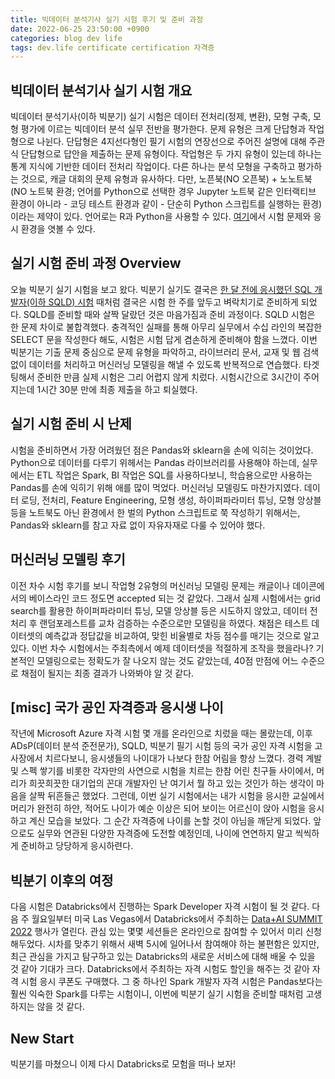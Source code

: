 ```yaml
---
title: 빅데이터 분석기사 실기 시험 후기 및 준비 과정
date: 2022-06-25 23:50:00 +0900
categories: blog dev life
tags: dev.life certificate certification 자격증
---
```


## 빅데이터 분석기사 실기 시험 개요

빅데이터 분석기사(이하 빅분기) 실기 시험은  데이터 전처리(정제, 변환), 모형 구축, 모형 평가에 이르는 빅데이터 분석 실무 전반을 평가한다. 문제 유형은 크게 단답형과 작업형으로 나뉜다. 단답형은 4지선다형인 필기 시험의 연장선으로 주어진 설명에 대해 주관식 단답형으로 답안을 제출하는 문제 유형이다. 작업형은 두 가지 유형이 있는데 하나는 통계 지식에 기반한 데이터 전처리 작업이다. 다른 하나는 분석 모형을 구축하고 평가하는 것으로, 캐글 대회의 문제 유형과 유사하다. 다만, 노픈북(NO 오픈북) + 노노트북(NO 노트북 환경; 언어를 Python으로 선택한 경우 Jupyter 노트북 같은 인터랙티브 환경이 아니라 - 코딩 테스트 환경과 같이 - 단순히 Python 스크립트를 실행하는 환경)이라는 제약이 있다. 언어로는 R과 Python을 사용할 수 있다. [여기](https://dataq.goorm.io/exam/116674/%EC%B2%B4%ED%97%98%ED%95%98%EA%B8%B0/quiz/3)에서 시험 문제와 응시 환경을 엿볼 수 있다.

## 실기 시험 준비 과정 Overview

오늘 빅분기 실기 시험을 보고 왔다. 빅분기 실기도 결국은 [한 달 전에 응시했던 SQL 개발자(이하 SQLD) 시험](https://golbanghacker.github.io/blog/dev/life/sqld/) 때처럼 결국은 시험 한 주를 앞두고 벼락치기로 준비하게 되었다. SQLD를 준비할 때와 살짝 달랐던 것은 마음가짐과 준비 과정이다. SQLD 시험은 한 문제 차이로 불합격했다. 충격적인 실패를 통해 아무리 실무에서 수십 라인의 복잡한 SELECT 문을 작성한다 해도, 시험은 시험 답게 겸손하게 준비해야 함을 느꼈다. 이번 빅분기는 기출 문제 중심으로 문제 유형을 파악하고, 라이브러리 문서, 교재 및 웹 검색 없이 데이터를 처리하고 머신러닝 모델링을 해낼 수 있도록 반복적으로 연습했다. 타겟팅해서 준비한 만큼 실제 시험은 그리 어렵지 않게 치렀다. 시험시간으로 3시간이 주어지는데 1시간 30분 만에 최종 제출을 하고 퇴실했다.

## 실기 시험 준비 시 난제

시험을 준비하면서 가장 어려웠던 점은 Pandas와 sklearn을 손에 익히는 것이었다. Python으로 데이터를 다루기 위헤서는 Pandas 라이브러리를 사용해야 하는데, 실무에서는 ETL 작업은 Spark, BI 작업은 SQL를 사용하다보니, 학습용으로만 사용하는 Pandas를 손에 익히기 위해 애를 많이 먹었다. 머신러닝 모델링도 마찬가지였다. 데이터 로딩, 전처리, Feature Engineering, 모형 생성, 하이퍼파라미터 튜닝, 모형 앙상블 등을 노트북도 아닌 환경에서 한 벌의 Python 스크립트로 쭉 작성하기 위해서는, Pandas와 sklearn를 참고 자료 없이 자유자재로 다룰 수 있어야 했다.

## 머신러닝 모델링 후기

이전 차수 시험 후기를 보니 작업형 2유형의 머신러닝 모델링 문제는 캐글이나 데이콘에서의 베이스라인 코드 정도면 accepted 되는 것 같았다. 그래서 실제 시험에서는 grid search를 활용한 하이퍼파라미터 튜닝, 모델 앙상블 등은 시도하지 않았고, 데이터 전처리 후 랜덤포레스트를 교차 검증하는 수준으로만 모델링을 하였다. 채점은 테스트 데이터셋의 예측값과 정답값을 비교하여, 맞힌 비율별로 차등 점수를 매기는 것으로 알고 있다. 이번 차수 시험에서는 주최측에서 예제 데이터셋을 적절하게 조작을 했을라나? 기본적인 모델링으로는 정확도가 잘 나오지 않는 것도 같았는데, 40점 만점에 어느 수준으로 채점이 될지는 최종 결과가 나와봐야 알 것 같다.

## [misc] 국가 공인 자격증과 응시생 나이

작년에 Microsoft Azure 자격 시험 몇 개를 온라인으로 치렀을 때는 몰랐는데, 이후 ADsP(데이터 분석 준전문가), SQLD, 빅분기 필기 시험 등의 국가 공인 자격 시험을 고사장에서 치르다보니, 응시생들의 나이대가 나보다 한참 어림을 항상 느꼈다. 경력 계발 및 스펙 쌓기를 비롯한 각자만의 사연으로 시험을 치르는 한참 어린 친구들 사이에서, 머리가 희끗희끗한 대기업의 꼰대 개발자인 난 여기서 뭘 하고 있는 것인가 하는 생각이 마음을 살짝 뒤흔들곤 했었다. 그런데, 이번 실기 시험에서는 내가 시험을 응시한 교실에서 머리가 완전히 하얀, 적어도 나이가 예순 이상은 되어 보이는 어르신이 앉아 시험을 응시하고 계신 모습을 보았다. 그 순간 자격증에 나이를 논할 것이 아님을 깨닫게 되었다. 앞으로도 실무와 연관된 다양한 자격증에 도전할 예정인데, 나이에 연연하지 말고 씩씩하게 준비하고 당당하게 응시하련다.

## 빅분기 이후의 여정

다음 시험은 Databricks에서 진행하는 Spark Developer 자격 시험이 될 것 같다. 다음 주 월요일부터 미국 Las Vegas에서 Databricks에서 주최하는 [Data+AI SUMMIT 2022](https://databricks.com/dataaisummit/) 행사가 열린다. 관심 있는 몇몇 세션들은 온라인으로 참여할 수 있어서 미리 신청해두었다. 시차를 맞추기 위해서 새벽 5시에 일어나서 참여해야 하는 불편함은 있지만, 최근 관심을 가지고 탐구하고 있는 Databricks의 새로운 서비스에 대해 배울 수 있을 것 같아 기대가 크다. Databricks에서 주최하는 자격 시험도 할인을 해주는 것 같아 자격 시험 응시 쿠폰도 구매했다. 그 중 하나인 Spark 개발자 자격 시험은 Pandas보다는 훨씬 익숙한 Spark를 다루는 시험이니, 이번에 빅분기 실기 시험을 준비할 때처럼 고생하지는 않을 것 같다.

## New Start

빅분기를 마쳤으니 이제 다시 Databricks로 모험을 떠나 보자!